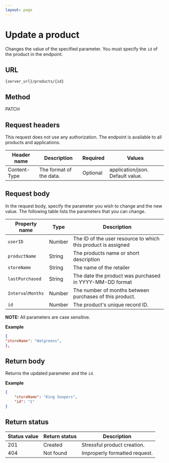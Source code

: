```yaml
---
layout: page
---
```

# Update a product

Changes the value of the specified parameter. You must specify the `id` of the product in the endpoint.

## URL

```shell
{server_url}/products/{id}
```

## Method

PATCH

## Request headers

This request does not use any authorization. The endpoint is available to all products and applications.

| Header name | Description | Required | Values |
| -------------- | ------ | ------------ |------------ |
| Content-Type | The format of the data. | Optional | application/json. Default value.  |

## Request body

In the request body, specify the parameter you wish to change and the new value. The following table lists the parameters that you can change.

| Property name | Type | Description |
| ------------- | ----------- | ----------- |
| `userID` | Number | The ID of the user resource to which this product is assigned |
| `productName` | String | The products name or short description |
| `storeName` | String | The name of the retailer|
| `lastPurchased` | String | The date the product was purchased in YYYY-MM-DD format|
| `IntervalMonths` | Number | The number of months between purchases of this product.|
| `id` | Number | The product's unique record ID.|

**NOTE:** All parameters are case sensitive.

**Example**

```json
{
"storeName": "Walgreens",
},
```

## Return body

Returns the updated parameter and the `id`.

**Example**

```json
{
    "storeName": "King Soopers",
    "id": "1"
}
```

## Return status

| Status value | Return status | Description |
| ------------- | ----------- | -----------|
| 201| Created | Stressful product creation.|
| 404| Not found | Improperly formatted request.|
